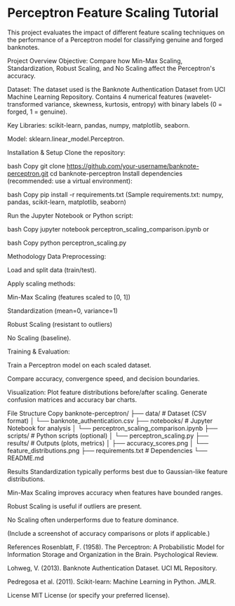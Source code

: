 # Perceptron Feature Scaling Tutorial

This project evaluates the impact of different feature scaling techniques on the performance of a Perceptron model for classifying genuine and forged banknotes.

Project Overview
Objective: Compare how Min-Max Scaling, Standardization, Robust Scaling, and No Scaling affect the Perceptron's accuracy.

Dataset:  The dataset used is the Banknote Authentication Dataset from UCI Machine Learning Repository. Contains 4 numerical features (wavelet-transformed variance, skewness, kurtosis, entropy) with binary labels (0 = forged, 1 = genuine).

Key Libraries: scikit-learn, pandas, numpy, matplotlib, seaborn.

Model: sklearn.linear_model.Perceptron.

Installation & Setup
Clone the repository:

bash
Copy
git clone https://github.com/your-username/banknote-perceptron.git
cd banknote-perceptron
Install dependencies (recommended: use a virtual environment):

bash
Copy
pip install -r requirements.txt
(Sample requirements.txt: numpy, pandas, scikit-learn, matplotlib, seaborn)

Run the Jupyter Notebook or Python script:

bash
Copy
jupyter notebook perceptron_scaling_comparison.ipynb
or

bash
Copy
python perceptron_scaling.py


Methodology
Data Preprocessing:

Load and split data (train/test).

Apply scaling methods:

Min-Max Scaling (features scaled to [0, 1])

Standardization (mean=0, variance=1)

Robust Scaling (resistant to outliers)

No Scaling (baseline).

Training & Evaluation:

Train a Perceptron model on each scaled dataset.

Compare accuracy, convergence speed, and decision boundaries.


Visualization:
Plot feature distributions before/after scaling.
Generate confusion matrices and accuracy bar charts.


File Structure
Copy
banknote-perceptron/
├── data/                   # Dataset (CSV format)
│   └── banknote_authentication.csv
├── notebooks/              # Jupyter Notebook for analysis
│   └── perceptron_scaling_comparison.ipynb
├── scripts/                # Python scripts (optional)
│   └── perceptron_scaling.py
├── results/                # Outputs (plots, metrics)
│   ├── accuracy_scores.png
│   └── feature_distributions.png
├── requirements.txt        # Dependencies
└── README.md

Results
Standardization typically performs best due to Gaussian-like feature distributions.

Min-Max Scaling improves accuracy when features have bounded ranges.

Robust Scaling is useful if outliers are present.

No Scaling often underperforms due to feature dominance.

(Include a screenshot of accuracy comparisons or plots if applicable.)

References
Rosenblatt, F. (1958). The Perceptron: A Probabilistic Model for Information Storage and Organization in the Brain. Psychological Review.

Lohweg, V. (2013). Banknote Authentication Dataset. UCI ML Repository.

Pedregosa et al. (2011). Scikit-learn: Machine Learning in Python. JMLR.

License
MIT License (or specify your preferred license).
